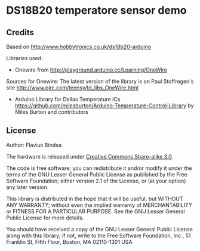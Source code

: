 DS18B20 temperatore sensor demo
===============================

Credits
-------

Based on http://www.hobbytronics.co.uk/ds18b20-arduino

Libraries used:
* Onewire from http://playground.arduino.cc/Learning/OneWire

Sources for Onewire: The latest version of the library is on Paul Stoffregen's site http://www.pjrc.com/teensy/td_libs_OneWire.html

* Arduino Library for Dallas Temperature ICs https://github.com/milesburton/Arduino-Temperature-Control-Library by Miles Burton and contributors

License
-------

Author: Flavius Bindea

The hardware is released under [Creative Commons Share-alike 3.0](http://creativecommons.org/licenses/by-sa/3.0/).  

The code is free software; you can redistribute it and/or
modify it under the terms of the GNU Lesser General Public
License as published by the Free Software Foundation; either
version 2.1 of the License, or (at your option) any later version.

This library is distributed in the hope that it will be useful,
but WITHOUT ANY WARRANTY; without even the implied warranty of
MERCHANTABILITY or FITNESS FOR A PARTICULAR PURPOSE.  See the GNU
Lesser General Public License for more details.

You should have received a copy of the GNU Lesser General Public
License along with this library; if not, write to the Free Software
Foundation, Inc., 51 Franklin St, Fifth Floor, Boston, MA  02110-1301  USA
